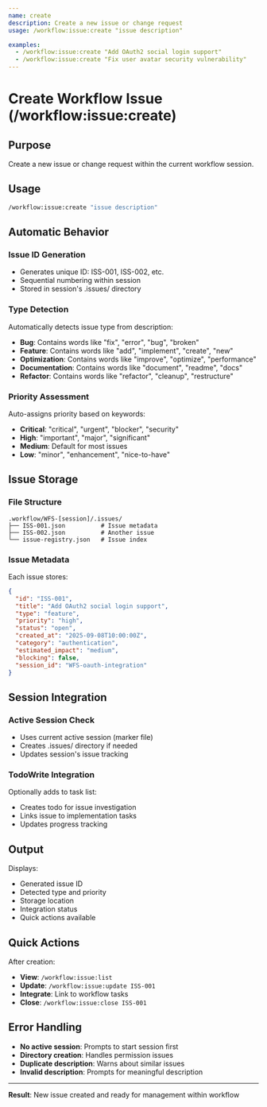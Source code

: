 ```yaml
---
name: create
description: Create a new issue or change request
usage: /workflow:issue:create "issue description"

examples:
  - /workflow:issue:create "Add OAuth2 social login support"
  - /workflow:issue:create "Fix user avatar security vulnerability"
---
```


# Create Workflow Issue (/workflow:issue:create)

## Purpose
Create a new issue or change request within the current workflow session.

## Usage
```bash
/workflow:issue:create "issue description"
```

## Automatic Behavior

### Issue ID Generation
- Generates unique ID: ISS-001, ISS-002, etc.
- Sequential numbering within session
- Stored in session's .issues/ directory

### Type Detection
Automatically detects issue type from description:
- **Bug**: Contains words like "fix", "error", "bug", "broken"
- **Feature**: Contains words like "add", "implement", "create", "new"
- **Optimization**: Contains words like "improve", "optimize", "performance"
- **Documentation**: Contains words like "document", "readme", "docs"
- **Refactor**: Contains words like "refactor", "cleanup", "restructure"

### Priority Assessment
Auto-assigns priority based on keywords:
- **Critical**: "critical", "urgent", "blocker", "security"
- **High**: "important", "major", "significant"
- **Medium**: Default for most issues
- **Low**: "minor", "enhancement", "nice-to-have"

## Issue Storage

### File Structure
```
.workflow/WFS-[session]/.issues/
├── ISS-001.json          # Issue metadata
├── ISS-002.json          # Another issue
└── issue-registry.json   # Issue index
```

### Issue Metadata
Each issue stores:
```json
{
  "id": "ISS-001",
  "title": "Add OAuth2 social login support",
  "type": "feature",
  "priority": "high",
  "status": "open",
  "created_at": "2025-09-08T10:00:00Z",
  "category": "authentication",
  "estimated_impact": "medium",
  "blocking": false,
  "session_id": "WFS-oauth-integration"
}
```

## Session Integration

### Active Session Check
- Uses current active session (marker file)
- Creates .issues/ directory if needed
- Updates session's issue tracking

### TodoWrite Integration
Optionally adds to task list:
- Creates todo for issue investigation
- Links issue to implementation tasks
- Updates progress tracking

## Output
Displays:
- Generated issue ID
- Detected type and priority
- Storage location
- Integration status
- Quick actions available

## Quick Actions
After creation:
- **View**: `/workflow:issue:list`
- **Update**: `/workflow:issue:update ISS-001`
- **Integrate**: Link to workflow tasks
- **Close**: `/workflow:issue:close ISS-001`

## Error Handling
- **No active session**: Prompts to start session first
- **Directory creation**: Handles permission issues
- **Duplicate description**: Warns about similar issues
- **Invalid description**: Prompts for meaningful description

---

**Result**: New issue created and ready for management within workflow